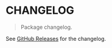 # CHANGELOG

> Package changelog.

See [GitHub Releases](https://github.com/stdlib-js/constants-float32-num-bytes/releases) for the changelog.